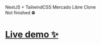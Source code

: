 NextJS + TailwindCSS Mercado Libre Clone
<br/>
Not finished ⛔

<a href="https://vnmeli.netlify.app" targer="_blank" rel="noreferrer" > <h1>Live demo ✨</h1> </a>
